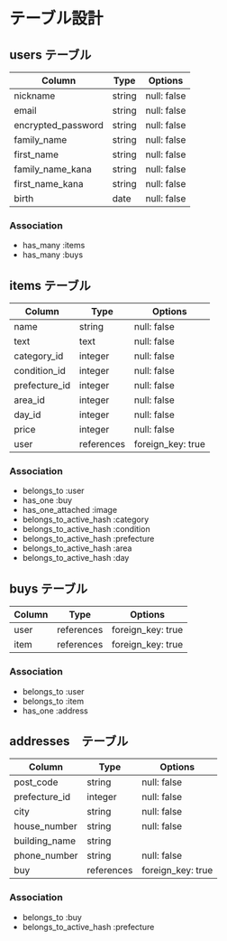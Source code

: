 # テーブル設計

## users テーブル

| Column             | Type   | Options     |
| ------------------ | ------ | ----------- |
| nickname           | string | null: false |
| email              | string | null: false |
| encrypted_password | string | null: false |
| family_name        | string | null: false |
| first_name         | string | null: false |
| family_name_kana   | string | null: false |
| first_name_kana    | string | null: false |
| birth              | date   | null: false |


### Association

- has_many :items
- has_many :buys

## items テーブル

| Column        | Type       | Options                        |
| ------------- | ---------- | ------------------------------ |
| name     　　　| string     | null: false                    |
| text          | text       | null: false                    |
| category_id   | integer    | null: false                    |
| condition_id  | integer    | null: false                    |
| prefecture_id | integer    | null: false                    |
| area_id       | integer    | null: false                    |
| day_id        | integer    | null: false                    |
| price         | integer    | null: false                    |
| user          | references | foreign_key: true              |

### Association

- belongs_to :user
- has_one :buy
- has_one_attached :image
- belongs_to_active_hash :category
- belongs_to_active_hash :condition
- belongs_to_active_hash :prefecture
- belongs_to_active_hash :area
- belongs_to_active_hash :day

## buys テーブル

| Column             | Type       | Options           |
| ------------------ | ---------- | ----------------- |
| user               | references | foreign_key: true |
| item               | references | foreign_key: true |

### Association

- belongs_to :user
- belongs_to :item
- has_one :address

## addresses　テーブル

| Column             | Type       | Options           |
| ------------------ | ---------- | ----------------- |
| post_code          | string     | null: false       |
| prefecture_id      | integer    | null: false       |
| city               | string     | null: false       |
| house_number       | string     | null: false       |
| building_name      | string     |                   |
| phone_number       | string     | null: false       |
| buy                | references | foreign_key: true |

### Association

- belongs_to :buy
- belongs_to_active_hash :prefecture
